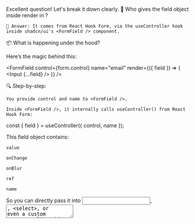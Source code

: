 Excellent question! Let's break it down clearly.
🧠 Who gives the field object inside render in <FormField>?

    🔹 Answer: It comes from React Hook Form, via the useController hook inside shadcn/ui's <FormField /> component.

📦 What is happening under the hood?

Here’s the magic behind this:

<FormField
  control={form.control}
  name="email"
  render={({ field }) => (
    <Input {...field} />
  )}
/>

🔍 Step-by-step:

    You provide control and name to <FormField />.

    Inside <FormField />, it internally calls useController() from React Hook Form:

const { field } = useController({ control, name });

This field object contains:

    value

    onChange

    onBlur

    ref

    name

So you can directly pass it into <input>, <textarea>, <select>, or even a custom component like this:

<input {...field} />

That field object is then passed to your render callback:

    render={({ field }) => (
      <Input {...field} />
    )}

🧪 What does the field object actually look like?

field = {
  name: "email",
  value: "jatin@example.com",
  onChange: fn,
  onBlur: fn,
  ref: fn
}

Perfect for wiring into controlled components.
✅ Why this is useful

    You don’t need to manually write onChange, value, onBlur, etc.

    Keeps your forms clean, reusable, and consistent.

Let me know if you'd like a real example with a custom component like a select or toggle switch too!
